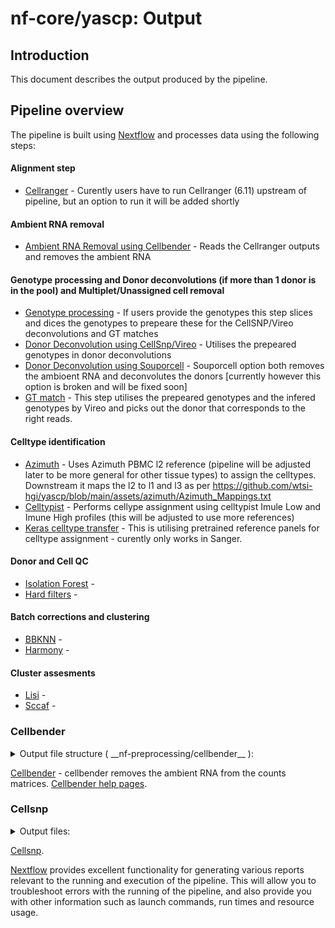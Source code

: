 # nf-core/yascp: Output

## Introduction

This document describes the output produced by the pipeline.

<!-- TODO nf-core: Write this documentation describing your workflow's output -->

## Pipeline overview

The pipeline is built using [Nextflow](https://www.nextflow.io/) and processes data using the following steps:

#### Alignment step
* [Cellranger](#Cellranger) - Curently users have to run Cellranger (6.11) upstream of pipeline, but an option to run it will be added shortly
#### Ambient RNA removal
* [Ambient RNA Removal using Cellbender](#Cellbender) - Reads the Cellranger outputs and removes the ambient RNA
#### Genotype processing and Donor deconvolutions (if more than 1 donor is in the pool) and Multiplet/Unassigned cell removal
* [Genotype processing](#Genotype_processing) - If users provide the genotypes this step slices and dices the genotypes to prepeare these for the CellSNP/Vireo deconvolutions and GT matches
* [Donor Deconvolution using CellSnp/Vireo](#CellSnp/Vireo) - Utilises the prepeared genotypes in donor deconvolutions
* [Donor Deconvolution using Souporcell](#Souporcell) - Souporcell option both removes the ambioent RNA and deconvolutes the donors [currently however this option is broken and will be fixed soon]
* [GT match](#GT_match) - This step utilises the prepeared genotypes and the infered genotypes by Vireo and picks out the donor that corresponds to the right reads.
#### Celltype identification
* [Azimuth](#Azimuth) - Uses Azimuth PBMC l2 reference (pipeline will be adjusted later to be more general for other tissue types) to assign the celltypes. Downstream it maps the l2 to l1 and l3 as per https://github.com/wtsi-hgi/yascp/blob/main/assets/azimuth/Azimuth_Mappings.txt 
* [Celltypist](#Celltypist) - Performs cellype assignment using celltypist Imule Low and Imune High profiles (this will be adjusted to use more references)
* [Keras celltype transfer](#Keras) - This is utilising pretrained reference panels for celltype assignment - curently only works in Sanger.
#### Donor and Cell QC
* [Isolation Forest](#Isolation_Forest) - 
* [Hard filters](#Hard_filters) -
#### Batch corrections and clustering
* [BBKNN](#BBKNN) - 
* [Harmony](#BBKNN) - 
#### Cluster assesments
* [Lisi](#Lisi) - 
* [Sccaf](#Sccaf) - 

### Cellbender

<details markdown="1">
<summary>Output file structure ( __nf-preprocessing/cellbender__ ):</summary>

*   Cellbender output structure:
    * ![Cellbender module output structure](../assets/images/cellbender_output_structure.png)
</details>

[Cellbender](https://github.com/broadinstitute/CellBender) - cellbender removes the ambient RNA from the counts matrices. [Cellbender help pages](http://www.bioinformatics.babraham.ac.uk/projects/fastqc/Help/).


### Cellsnp

<details markdown="1">
<summary>Output files:</summary>

* Cellsnp output structure:
    * ![Cellsnp output structure](../assets/images/cellsnp.png)
</details>

[Cellsnp](https://github.com/single-cell-genetics/cellSNP).


[Nextflow](https://www.nextflow.io/docs/latest/tracing.html) provides excellent functionality for generating various reports relevant to the running and execution of the pipeline. This will allow you to troubleshoot errors with the running of the pipeline, and also provide you with other information such as launch commands, run times and resource usage.